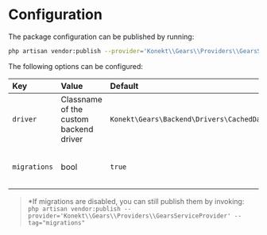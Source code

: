 # Configuration

The package configuration can be published by running:

```bash
php artisan vendor:publish --provider='Konekt\\Gears\\Providers\\GearsServiceProvider' --tag="config"
```

The following options can be configured:

| Key          | Value                                  | Default                                       | Details                                                  |
|:-------------|:---------------------------------------|:----------------------------------------------|:---------------------------------------------------------|
| `driver`     | Classname of the custom backend driver | `Konekt\Gears\Backend\Drivers\CachedDatabase` | See [Custom Backend](custom-backend.md) for more details |
| `migrations` | bool                                   | `true`                                        | If `false`, migrations will not be loaded*               |

> *If migrations are disabled, you can still publish them by invoking:<br> `php artisan
> vendor:publish --provider='Konekt\\Gears\\Providers\\GearsServiceProvider' --tag="migrations"`

